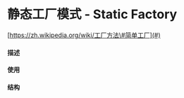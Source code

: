 # 静态工厂模式 - Static Factory

[https://zh.wikipedia.org/wiki/工厂方法\#简单工厂](#)

#### 描述

#### 使用

#### 结构



